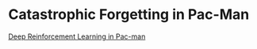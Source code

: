 # Catastrophic Forgetting in Pac-Man
[Deep Reinforcement Learning in Pac-man](https://github.com/Kiopsy/Pacman/blob/master/Overcoming%20Catastrophic%20Forgetting%20in%20Pacman.pdf)
